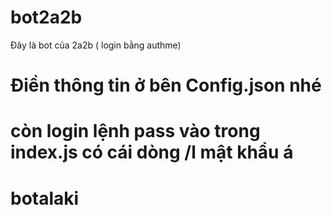 # bot2a2b
Đây là bot của 2a2b ( login bằng authme)
# Điền thông tin ở bên Config.json nhé
# còn login lệnh pass vào trong index.js có cái dòng /l mật khẩu á
# botalaki
